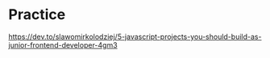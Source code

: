 # Practice
https://dev.to/slawomirkolodziej/5-javascript-projects-you-should-build-as-junior-frontend-developer-4gm3
